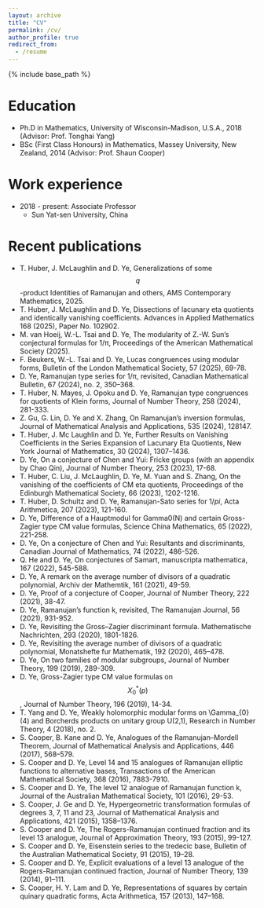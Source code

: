 ```yaml
---
layout: archive
title: "CV"
permalink: /cv/
author_profile: true
redirect_from:
  - /resume
---
```


{% include base_path %}

Education
======
* Ph.D in Mathematics, University of Wisconsin-Madison, U.S.A., 2018 (Advisor: Prof. Tonghai Yang)
* BSc (First Class Honours) in Mathematics, Massey University, New Zealand, 2014 (Advisor: Prof. Shaun Cooper)

Work experience
======
* 2018 - present: Associate Professor
  * Sun Yat-sen University, China

Recent publications
======
* T. Huber, J. McLaughlin and D. Ye, Generalizations of some $$q$$-product Identities of Ramanujan and others, AMS Contemporary Mathematics, 2025.
* T. Huber, J. McLaughlin and D. Ye, Dissections of lacunary eta quotients and identically vanishing coefficients. Advances in Applied Mathematics 168 (2025), Paper No. 102902.
* M. van Hoeij, W.-L. Tsai and D. Ye, The modularity of Z.-W. Sun’s conjectural formulas for 1/π, Proceedings of the American Mathematical Society (2025).
* F. Beukers, W.-L. Tsai and D. Ye, Lucas congruences using modular forms, Bulletin of the London Mathematical Society, 57 (2025), 69-78.
* D. Ye, Ramanujan type series for 1/π, revisited, Canadian Mathematical Bulletin, 67 (2024), no. 2, 350–368.
* T. Huber, N. Mayes, J. Opoku and D. Ye, Ramanujan type congruences for quotients of Klein forms, Journal of Number Theory, 258 (2024), 281-333.
* Z. Gu, G. Lin, D. Ye and X. Zhang, On Ramanujan’s inversion formulas, Journal of Mathematical Analysis and Applications, 535 (2024), 128147.
* T. Huber, J. Mc Laughlin and D. Ye, Further Results on Vanishing Coefficients in the Series Expansion of Lacunary Eta Quotients, New York Journal of Mathematics, 30 (2024), 1307–1436.
* D. Ye, On a conjecture of Chen and Yui: Fricke groups (with an appendix by Chao Qin), Journal of Number Theory, 253 (2023), 17-68.
* T. Huber, C. Liu, J. McLaughlin, D. Ye, M. Yuan and S. Zhang, On the vanishing of the coefficients of CM eta quotients, Proceedings of the Edinburgh Mathematical Society, 66 (2023), 1202-1216.
* T. Huber, D. Schultz and D. Ye, Ramanujan-Sato series for $1/pi$, Acta Arithmetica, 207 (2023), 121-160.
* D. Ye, Difference of a Hauptmodul for Gamma0(N) and certain Gross-Zagier type CM value formulas, Science China Mathematics, 65 (2022), 221-258.
* D. Ye, On a conjecture of Chen and Yui: Resultants and discriminants, Canadian Journal of Mathematics, 74 (2022), 486-526.
* Q. He and D. Ye, On conjectures of Samart, manuscripta mathematica, 167 (2022), 545-588.
* D. Ye, A remark on the average number of divisors of a quadratic polynomial, Archiv der Mathemtik, 161 (2021), 49-59.
* D. Ye, Proof of a conjecture of Cooper, Journal of Number Theory, 222 (2021), 38-47.
* D. Ye, Ramanujan’s function k, revisited, The Ramanujan Journal, 56 (2021), 931-952.
* D. Ye, Revisiting the Gross–Zagier discriminant formula. Mathematische Nachrichten, 293 (2020), 1801-1826.
* D. Ye, Revisiting the average number of divisors of a quadratic polynomial, Monatshefte fur Mathematik, 192 (2020), 465–478.
* D. Ye, On two families of modular subgroups, Journal of Number Theory, 199 (2019), 289-309.
* D. Ye, Gross-Zagier type CM value formulas on $$X_{0}^{*}(p)$$, Journal of Number Theory, 196 (2019), 14-34.
* T. Yang and D. Ye, Weakly holomorphic modular forms on \Gamma_{0}(4) and Borcherds products on unitary group U(2,1), Research in Number Theory, 4 (2018), no. 2.
* S. Cooper, B. Kane and D. Ye, Analogues of the Ramanujan–Mordell Theorem, Journal of Mathematical Analysis and Applications, 446 (2017), 568–579.
* S. Cooper and D. Ye, Level 14 and 15 analogues of Ramanujan elliptic functions to alternative bases, Transactions of the American Mathematical Society, 368 (2016), 7883-7910.
* S. Cooper and D. Ye, The level 12 analogue of Ramanujan function k, Journal of the Australian Mathematical Society, 101 (2016), 29-53.
* S. Cooper, J. Ge and D. Ye, Hypergeometric transformation formulas of degrees 3, 7, 11 and 23, Journal of Mathematical Analysis and Applications, 421 (2015), 1358–1376.
* S. Cooper and D. Ye, The Rogers-Ramanujan continued fraction and its level 13 analogue, Journal of Approximation Theory, 193 (2015), 99-127.
* S. Cooper and D. Ye, Eisenstein series to the tredecic base, Bulletin of the Australian Mathematical Society, 91 (2015), 19–28.
* S. Cooper and D. Ye, Explicit evaluations of a level 13 analogue of the Rogers-Ramanujan continued fraction, Journal of Number Theory, 139 (2014), 91–111.
* S. Cooper, H. Y. Lam and D. Ye, Representations of squares by certain quinary quadratic forms, Acta Arithmetica, 157 (2013), 147–168.




